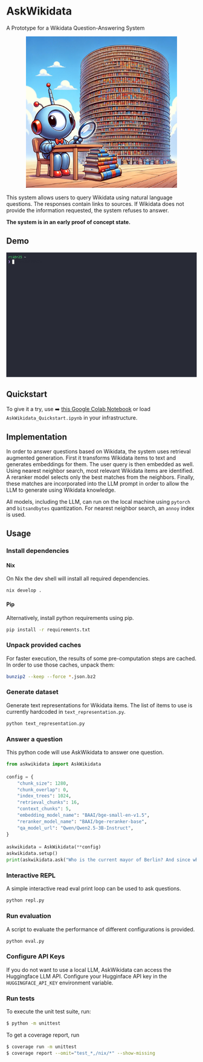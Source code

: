 # AskWikidata

A Prototype for a Wikidata Question-Answering System

<p align="center"><img src="./image.jpg" alt="The askwikidata title image" style="width:400px;"/></p>

This system allows users to query Wikidata using natural language questions. The responses contain links to sources. If Wikidata does not provide the information requested, the system refuses to answer.

**The system is in an early proof of concept state.**

## Demo

<p align="center"><img src="./askwikidata.gif" alt="A short demo showing the askwikidata repl responding to a question."/></p>

## Quickstart

To give it a try, use ➡️  [this Google Colab Notebook](https://colab.research.google.com/drive/1yRZshpNj0kXwY0XuUYw5ziqjw_RffxH-) or load `AskWikidata_Quickstart.ipynb` in your infrastructure.

## Implementation

In order to answer questions based on Wikidata, the system uses retrieval augmented generation. First it transforms Wikidata items to text and generates embeddings for them. The user query is then embedded as well. Using nearest neighbor search, most relevant Wikidata items are identified. A reranker model selects only the best matches from the neighbors. Finally, these matches are incorporated into the LLM prompt in order to allow the LLM to generate using Wikidata knowledge.

All models, including the LLM, can run on the local machine using `pytorch` and `bitsandbytes` quantization. For nearest neighbor search, an `annoy` index is used.

## Usage
### Install dependencies
#### Nix
On Nix the dev shell will install all required dependencies.
```sh
nix develop .
```

#### Pip
Alternatively, install python requirements using pip.
```sh
pip install -r requirements.txt
```

### Unpack provided caches
For faster execution, the results of some pre-computation steps are cached. In order to use those caches, unpack them:
```sh
bunzip2 --keep --force *.json.bz2
```

### Generate dataset
Generate text representations for Wikidata items. The list of items to use is currently hardcoded in `text_representation.py`.
```sh
python text_representation.py
```

### Answer a question
This python code will use AskWikidata to answer one question.
```python
from askwikidata import AskWikidata

config = {
    "chunk_size": 1280,
    "chunk_overlap": 0,
    "index_trees": 1024,
    "retrieval_chunks": 16,
    "context_chunks": 5,
    "embedding_model_name": "BAAI/bge-small-en-v1.5",
    "reranker_model_name": "BAAI/bge-reranker-base",
    "qa_model_url": "Qwen/Qwen2.5-3B-Instruct",
}

askwikidata = AskWikidata(**config)
askwikidata.setup()
print(askwikidata.ask("Who is the current mayor of Berlin? And since when is them serving?"))
```

### Interactive REPL
A simple interactive read eval print loop can be used to ask questions.
```sh
python repl.py
```

### Run evaluation
A script to evaluate the performance of different configurations is provided.
```sh
python eval.py
```

### Configure API Keys
If you do not want to use a local LLM, AskWikidata can access the Huggingface LLM API. Configure your Hugginface API key in the `HUGGINGFACE_API_KEY` environment variable.


### Run tests
To execute the unit test suite, run:

```sh
$ python -m unittest
```

To get a coverage report, run
```sh
$ coverage run -m unittest
$ coverage report --omit="test_*,/nix/*" --show-missing
```
